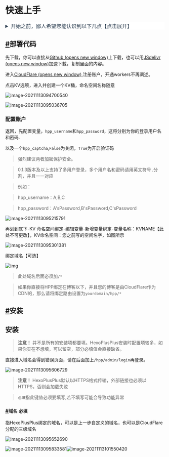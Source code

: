 # 快速上手

<details style="color: rgb(44, 62, 80); font-family: -apple-system, BlinkMacSystemFont, &quot;Segoe UI&quot;, Roboto, Oxygen, Ubuntu, Cantarell, &quot;Fira Sans&quot;, &quot;Droid Sans&quot;, &quot;Helvetica Neue&quot;, sans-serif; font-size: 16px; font-style: normal; font-variant-ligatures: normal; font-variant-caps: normal; font-weight: 400; letter-spacing: normal; orphans: 2; text-align: start; text-indent: 0px; text-transform: none; white-space: normal; widows: 2; word-spacing: 0px; -webkit-text-stroke-width: 0px; background-color: rgb(255, 255, 255); text-decoration-thickness: initial; text-decoration-style: initial; text-decoration-color: initial;"><summary>开始之前，鄙人希望您能认识到以下几点【点击展开】</summary></details>

## [#](https://hexoplusplus.js.org/start/#部署代码)部署代码

先下载，你可以直接从[Github (opens new window)](https://raw.githubusercontent.com/HexoPlusPlus/HexoPlusPlus/main/index.js)上下载，也可以用[JSdelivr (opens new window)](https://cdn.jsdelivr.net/gh/HexoPlusPlus/HexoPlusPlus@main/index.js)加速下载，复制里面的内容。

进入[CloudFlare (opens new window)](https://cloudflare.com/),注册账户，开通workers不再阐述。

点击KV选项，进入并创建一个KV桶，命名空间名称随意

![image-20211113094700540](https://luckly007.oss-cn-beijing.aliyuncs.com/img/image-20211113094700540.png)

![image-20211113095036705](https://luckly007.oss-cn-beijing.aliyuncs.com/img/image-20211113095036705.png)

### 配置账户

返回，先配置变量，`hpp_username`和`hpp_password`，这将分别为你的登录用户名和密码.

以及一个`hpp_captcha`,`False`为关闭，`True`为开启验证码

> 强烈建议两者加密保护安全。

> 0.1.3版本及以上支持了多用户登录，多个用户名和密码请用英文符号`,`分割，并且一一对应

> 例如：

> hpp_username：A,B,C

> hpp_password：A'sPassword,B'sPassword,C'sPassword

![image-20211113095215791](https://luckly007.oss-cn-beijing.aliyuncs.com/img/image-20211113095215791.png)

再划到底下-KV 命名空间绑定-编辑变量-新增变量绑定-变量名称：KVNAME【此处不可更改】，KV命名空间：您之前写的空间名字，如图所示



![image-20211113095301381](https://luckly007.oss-cn-beijing.aliyuncs.com/img/image-20211113095301381.png)

绑定域名【可选】

![img](https://luckly007.oss-cn-beijing.aliyuncs.com/img/11.png)

> 此处域名后面必须加`/*`

> 如果你直接将HPP绑定在博客以下，并且您的博客是由CloudFlare作为CDN的，那么请将绑定路由设置为`yourdomain/hpp/*`

## [#](https://hexoplusplus.js.org/start/#安装)安装

## 安装

> **注意！** 并不是所有的安装项都要填。HexoPlusPlus安装时配置项较多，如果你实在不想填，可以留空，部分必填值会直接缺省。

直接进入域名会得到错误页面，请在后面加上`/hpp/admin/login`再登录。

![image-20211113095606729](https://luckly007.oss-cn-beijing.aliyuncs.com/img/image-20211113095606729.png)

> **注意！** HexoPlusPlus默认以HTTPS格式传输，外部链接也必须以HTTPS，否则会加载失败

> `必填`指此键值必须要填写,若不填写可能会导致功能异常

### [#](https://hexoplusplus.js.org/start/#域名-必填)`域名` `必填`

指HexoPlusPlus绑定的域名，可以是上一步自定义的域名，也可以是CloudFlare分配的三级域名

![image-20211113095652690](https://luckly007.oss-cn-beijing.aliyuncs.com/img/image-20211113095652690.png)

![image-20211113095833581](https://luckly007.oss-cn-beijing.aliyuncs.com/img/image-20211113095833581.png)![image-20211113101550420](https://luckly007.oss-cn-beijing.aliyuncs.com/img/image-20211113101550420.png)
